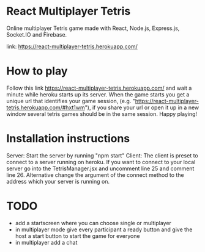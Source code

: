 # React Multiplayer Tetris 
Online multiplayer Tetris game made with React, Node.js, Express.js, Socket.IO and Firebase. 

link: https://react-multiplayer-tetris.herokuapp.com/


# How to play
Follow this link https://react-multiplayer-tetris.herokuapp.com/ and wait a minute while heroku starts up its server.
When the game starts you get a unique url that identifies your game session,
(e.g. "https://react-multiplayer-tetris.herokuapp.com/#hxt1wm"),
if you share your url or open it up in a new window several tetris games should be in the same session. Happy playing!

# Installation instructions
Server: Start the server by running "npm start"
Client: The client is preset to connect to a server running on heroku.
        If you want to connect to your local server go into the TetrisManager.jsx
        and uncomment line 25 and comment line 26. Alternative change the argument
        of the connect method to the address which your server is running on.

# TODO
* add a startscreen where you can choose single or multiplayer
* in multiplayer mode give every participant a ready button and
  give the host a start button to start the game for everyone
* in multiplayer add a chat
